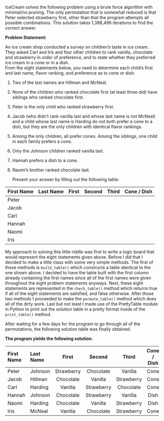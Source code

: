 IceCream solves the following problem using a brute force algorithm with minimal/no pruning. The only permutation that
is somewhat reduced is that Peter selected strawberry first, other than that the program attempts all possible 
combinations. This solution takes 1,388,496 iterations to find the correct answer.

**Problem Statement:**

An ice cream shop conducted a survey on children’s taste in ice cream.  They asked Carl and 
Iris and four other children to rank vanilla, chocolate and strawberry in order of preference, 
and to state whether they preferred ice cream in a cone or in a dish.  
From the eight statements below, you need to determine each child’s first and last name, 
flavor ranking, and preference as to cone or dish.
    
1.   Two of the last names are Hillman and McNeal.
2.   None of the children who ranked chocolate first (at least three did) have siblings who
      ranked chocolate first.
3.   Peter is the only child who ranked strawberry first.
4.   Jacob (who didn’t rank vanilla last and whose last name is not McNeal) and a child 
      whose last name is Harding do not both prefer a cone to a dish, but they are the only
      children with identical flavor rankings. 
5.   Among the only children, all prefer cones.
      Among the siblings, one child in each family prefers a cone.
6.   Only the Johnson children ranked vanilla last.
7.   Hannah prefers a dish to a cone.
8.   Naomi’s brother ranked chocolate last.  

        Present your answer by filling out the following table:

| First Name | Last Name |   First |  Second	|  Third	 | Cone / Dish |
| :--------  | :-------: | :-----: | :------: | :------: | :---------: |
|Peter       |           |         |          |          |             |
|Jacob       |           |         |          |          |             |
|Carl        |           |         |          |          |             |
|Hannah      |           |         |          |          |             |
|Naomi       |           |         |          |          |             |
|Iris        |           |         |          |          |             |
					
My approach to solving this little riddle was first to write a logic board that would represent
the eight statements given above. Before I did that I decided to make a little class with some
very simple methods. The first of these methods is `build_table()` which constructs a table 
identical to the one shown above. I decided to have the table built with the first column 
already containing the first names since all of the first names were given throughout the eight
problem statements anyways. Next, these eight statements are represented in the `check_table()` 
method which returns true if all of the eight statements are satisfied, and false otherwise. After 
those two methods I proceeded to make the `permute_table()` method which does all of the dirty work.
Last but not least I made use of the PrettyTable module in Python to print out the solution table
in a pretty format inside of the `print_table()` method.

After waiting for a few days for the program to go through all of the permutations, the following
solution table was finally obtained.

**The program yields the following solution:**

| First Name | Last Name |   First |  Second	|  Third	 | Cone / Dish |
| :--------  | :-------  | :-----: | :------: | :------: | :---------: |
|Peter       |Johnson    |Strawberry|Chocolate|Vanilla   |    Cone     |
|Jacob       |Hillman    |Chocolate|Vanilla|Strawberry   |    Cone     |
|Carl        |Harding    |Vanilla|Strawberry|Chocolate   |    Cone     |
|Hannah      |Johnson    |Chocolate|Strawberry|Vanilla   |    Dish     |
|Naomi       |Harding    |Chocolate|Vanilla|Strawberry   |    Dish     |
|Iris        |McNeal     |Vanilla|Chocolate|Strawberry   |    Cone     |
